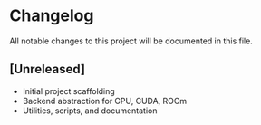 # Changelog

All notable changes to this project will be documented in this file.

## [Unreleased]
- Initial project scaffolding
- Backend abstraction for CPU, CUDA, ROCm
- Utilities, scripts, and documentation
